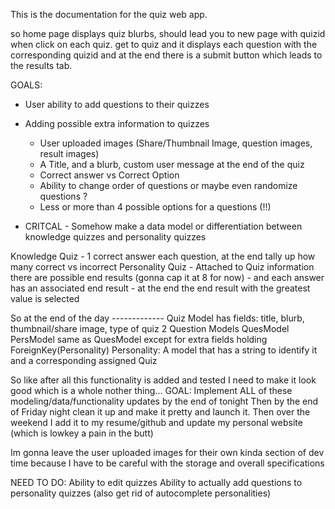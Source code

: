 This is the documentation for the quiz web app.



so home page displays quiz blurbs, should lead you to new page with quizid when click on each quiz. 
get to quiz and it displays each question with the corresponding quizid and at the end there is a submit button
which leads to the results tab. 



GOALS:
- User ability to add questions to their quizzes
- Adding possible extra information to quizzes
    - User uploaded images (Share/Thumbnail Image, question images, result images)
    - A Title, and a blurb, custom user message at the end of the quiz
    - Correct answer vs Correct Option
    - Ability to change order of questions or maybe even randomize questions ?
    - Less or more than 4 possible options for a questions (!!)

- CRITCAL - Somehow make a data model or differentiation between knowledge quizzes and personality quizzes

Knowledge Quiz - 1 correct answer each question, at the end tally up how many correct vs incorrect
Personality Quiz - Attached to Quiz information there are possible end results (gonna cap it at 8 for now)
                 - and each answer has an associated end result
                 - at the end the end result with the greatest value is selected


So at the end of the day -------------
Quiz Model has fields: title, blurb, thumbnail/share image, type of quiz
2 Question Models
    QuesModel
    PersModel same as QuesModel except for extra fields holding ForeignKey(Personality)
Personality: A model that has a string to identify it and a corresponding assigned Quiz



So like after all this functionality is added and tested I need to make it look good which is a whole nother thing...
GOAL: Implement ALL of these modeling/data/functionality updates by the end of tonight
Then by the end of Friday night clean it up and make it pretty and launch it.
Then over the weekend I add it to my resume/github and update my personal website (which is lowkey a pain in the butt)

Im gonna leave the user uploaded images for their own kinda section of dev time because I have to be careful with the storage
and overall specifications


NEED TO DO:
    Ability to edit quizzes
    Ability to actually add questions to personality quizzes (also get rid of autocomplete personalities)

    





